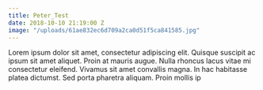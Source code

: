 ```yaml
---
title: Peter_Test
date: 2018-10-10 21:19:00 Z
image: "/uploads/61ae832ec6d709a2ca0d51f5ca841585.jpg"
---
```


Lorem ipsum dolor sit amet, consectetur adipiscing elit. Quisque suscipit ac ipsum sit amet aliquet. Proin at mauris augue. Nulla rhoncus lacus vitae mi consectetur eleifend. Vivamus sit amet convallis magna. In hac habitasse platea dictumst. Sed porta pharetra aliquam. Proin mollis ip